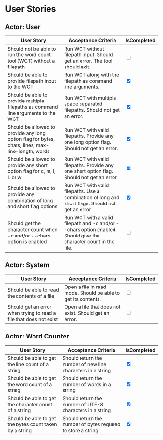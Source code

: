 # User Stories

## Actor: User

| User Story                                                                                        | Acceptance Criteria                                                                                              | IsCompleted                       |
| ------------------------------------------------------------------------------------------------- | ---------------------------------------------------------------------------------------------------------------- | --------------------------------- |
| Should not be able to run the word count tool (WCT) without a filepath                            | Run WCT without filepath input. Should get an error. The tool should exit.                                       | <input type="checkbox" />         |
| Should be able to provide filepath input to the WCT                                               | Run WCT along with the filepath as command line arguments.                                                       | <input type="checkbox" checked /> |
| Should be able to provide multiple filepaths as command line arguments to the WCT                 | Run WCT with multiple space separated filepaths. Should not get an error.                                        | <input type="checkbox" checked /> |
| Should be allowed to provide any long option flag for bytes, chars, lines, max-line-length, words | Run WCT with valid filepaths. Provide any one long option flag. Should not get an error.                         | <input type="checkbox" checked /> |
| Should be allowed to provide any short option flag for c, m, l, L or w                            | Run WCT with valid filepaths. Provide any one short option flag. Should not get an error                         | <input type="checkbox" checked /> |
| Should be allowed to provide any combination of long and short flag options                       | Run WCT with valid filepaths. Use a combination of long and short flags. Should not get an error                 | <input type="checkbox" checked /> |
| Should get the character count when -c and/or --chars option is enabled                           | Run WCT with a valid filepath and -c and/or --chars option enabled. Should give the character count in the file. | <input type="checkbox" />         |

## Actor: System

| User Story                                                         | Acceptance Criteria                                           | IsCompleted               |
| ------------------------------------------------------------------ | ------------------------------------------------------------- | ------------------------- |
| Should be able to read the contents of a file                      | Open a file in read mode. Should be able to get its contents. | <input type="checkbox" /> |
| Should get an error when trying to read a file that does not exist | Open a file that does not exist. Should get an error.         | <input type="checkbox" /> |

## Actor: Word Counter

| User Story                                              | Acceptance Criteria                                          | IsCompleted                       |
| ------------------------------------------------------- | ------------------------------------------------------------ | --------------------------------- |
| Should be able to get the line count of a string        | Should return the number of new line characters in a string  | <input type="checkbox" checked /> |
| Should be able to get the word count of a string        | Should return the number of words in a string                | <input type="checkbox" checked /> |
| Should be able to get the character count of a string   | Should return the number of UTF-8 characters in a string     | <input type="checkbox" checked /> |
| Should be able to get the bytes count taken by a string | Should return the number of bytes required to store a string | <input type="checkbox" checked /> |
